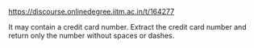 https://discourse.onlinedegree.iitm.ac.in/t/164277

It may contain a credit card number. 
    Extract the credit card number and return only the number without spaces or dashes.